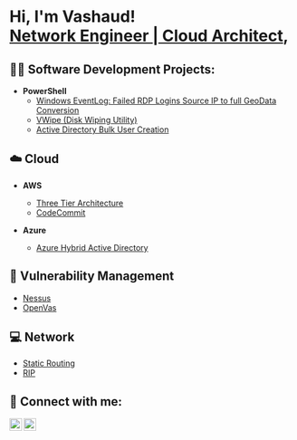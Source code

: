 <h1>Hi, I'm Vashaud! <br/><a href="https://github.com/VWrightTech">Network Engineer | Cloud Architect</a>, <a href="https://www.linkedin.com/in/VashaudWright/">
  
</a>

<h2>👨‍💻 Software Development Projects:</h2>

- <b>PowerShell</b>
  - [Windows EventLog: Failed RDP Logins Source IP to full GeoData Conversion](https://github.com/VWrightTech/SIEM)
  - [VWipe (Disk Wiping Utility)](https://github.com/VWrightTech/VWipe)
  - [Active Directory Bulk User Creation](https://github.com/VWrightTech/ActiveDirectory)

<h2>☁️ Cloud</h2>

- <b>AWS</b>
  
   - [Three Tier Architecture](https://github.com/VWrightTech/3tier)
   - [CodeCommit](https://github.com/VWrightTech/CodeCommit)
     
- <b>Azure</b>

   - [Azure Hybrid Active Directory ](https://github.com/VWrightTech/HybridAD)
 
<h2>🚫 Vulnerability Management</h2>
  
   - [Nessus](https://github.com/VWrightTech/Nessus)
   - [OpenVas](https://github.com/VWrightTech/OpenVas)

 <h2>💻  Network</h2>
  
   - [Static Routing](https://github.com/VWrightTech/network)
   - [RIP](https://github.com/VWrightTech/RIP)

<h2> 🤳 Connect with me:</h2>


[<img align="left" alt="JVKWTech | YouTube" width="22px" src="https://cdn.jsdelivr.net/npm/simple-icons@v3/icons/youtube.svg" />][youtube]
[<img align="left" alt="VashaudWright | LinkedIn" width="22px" src="https://cdn.jsdelivr.net/npm/simple-icons@v3/icons/linkedin.svg" />][linkedin]


[youtube]: https://www.youtube.com/@VKWTech
[linkedin]: https://linkedin.com/in/VashaudWright

<!--
**joshmadakor1/joshmadakor1** is a ✨ _special_ ✨ repository because its `README.md` (this file) appears on your GitHub profile.

Here are some ideas to get you started:

- 🔭 I’m currently working on ...
- 🌱 I’m currently learning ...
- 👯 I’m looking to collaborate on ...
- 🤔 I’m looking for help with ...
- 💬 Ask me about ...
- 📫 How to reach me: ...
- 😄 Pronouns: ...
- ⚡ Fun fact: ...
-->

